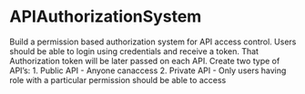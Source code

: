 # APIAuthorizationSystem
Build a permission based authorization system for API access control. Users should be able to login using credentials and receive a token. That Authorization token will be later passed on each API. Create two type of API’s: 1. Public API - Anyone canaccess 2. Private API - Only users having role with a particular permission should be able to access
